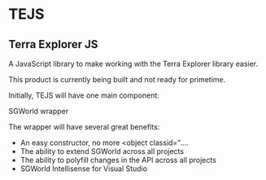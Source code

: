 # TEJS
Terra Explorer JS
-----------------
A JavaScript library to make working with the Terra Explorer library easier.

This product is currently being built and not ready for primetime.

Initially, TEJS will have one main component:

SGWorld wrapper

The wrapper will have several great benefits:
 *  An easy constructor, no more <object classid="....
 *  The ability to extend SGWorld across all projects
 *  The ability to polyfill changes in the API across all projects
 *  SGWorld Intellisense for Visual Studio

